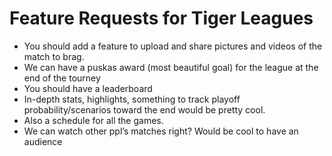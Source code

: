 # Feature Requests for Tiger Leagues

* You should add a feature to upload and share pictures and videos of the match to brag.
* We can have a puskas award (most beautiful goal) for the league at the end of the tourney
* You should have a leaderboard
* In-depth stats, highlights, something to track playoff probability/scenarios toward the end would be pretty cool.
* Also a schedule for all the games.
* We can watch other ppl’s matches right? Would be cool to have an audience
